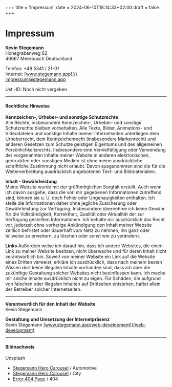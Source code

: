 +++
title = 'Impressum'
date = 2024-06-10T18:14:33+02:00
draft = false
+++

Impressum
=========

**Kevin Stegemann**  
Hohegrabenweg 62   
40667 Meerbusch
Deutschland

Telefon: +49 5341 / 21-01   
Internet: [www.stegemann.app](/)    
[impressum@stegemann.app](mailto:impressum@stegemann.app "Öffnet ein Fenster zum Versenden der E-Mail")  

Ust.-ID: Noch nicht vergeben

* * *

#### Rechtliche Hinweise

**Kennzeichen-, Urheber- und sonstige Schutzrechte**  
Alle Rechte, insbesondere Kennzeichen-, Urheber- und sonstige Schutzrechte bleiben vorbehalten. Alle Texte, Bilder, Animations- und Videodateien und sonstige Inhalte meiner Internetseiten unterliegen dem Urheberrecht, dem Kennzeichenrecht (insbesondere Markenrecht) und anderen Gesetzen zum Schutze geistigen Eigentums und des allgemeinen Persönlichkeitsrechts. Insbesondere eine Vervielfältigung oder Verwendung der vorgenannten Inhalte meiner Website in anderen elektronischen, gedruckten oder sonstigen Medien ist ohne meine ausdrückliche schriftliche Zustimmung nicht erlaubt. Davon ausgenommen sind die für die Weiterverbreitung ausdrücklich angebotenen Text- und Bildmaterialien.

**Inhalt – Gewährleistung**  
Meine Website wurde mit der größtmöglichen Sorgfalt erstellt. Auch wenn ich davon ausgehe, dass die von mir gegebenen Informationen zutreffend sind, können sie u. U. doch Fehler oder Ungenauigkeiten enthalten. Ich stelle die Informationen daher ohne jegliche Zusicherung oder Gewährleistung zur Verfügung. Insbesondere übernehme ich keine Gewähr für die Vollständigkeit, Korrektheit, Qualität oder Aktualität der zur Verfügung gestellten Informationen. Ich behalte mir ausdrücklich das Recht vor, jederzeit ohne vorherige Ankündigung den Inhalt meiner Website zeitlich befristet oder dauerhaft vom Netz zu nehmen, ihn ganz oder teilweise zu erweitern, zu löschen oder sonst wie zu verändern.

**Links**
Außerdem weise ich darauf hin, dass ich andere Websites, die einen Link zu meiner Website besitzen, nicht überwache und für deren Inhalt nicht verantwortlich bin. Soweit von meiner Website ein Link auf die Website eines Dritten verweist, erkläre ich ausdrücklich, dass nach meinem besten Wissen dort keine illegalen Inhalte vorhanden sind, dass ich aber die zukünftige Gestaltung solcher Websites nicht beeinflussen kann. Ich mache mir solche Inhalte ausdrücklich nicht zu eigen. Für Schäden, die aufgrund von falschen oder illegalen Inhalten auf Drittseiten entstehen, haftet allein der Betreiber solcher Internetseiten.

* * *

**Verantwortlich für den Inhalt der Website**  
Kevin Stegemann

**Gestaltung und Umsetzung der Internetpräsenz**  
Kevin Stegemann
[www.stegemann.app/web-development](/web-development)

***

#### Bildnachweis

Unsplash

- [Stegemann Hero Carousel](/) / Automotive
- [Stegemann Hero Carousel](/) / City
- [Error 404 Page](/) / 404